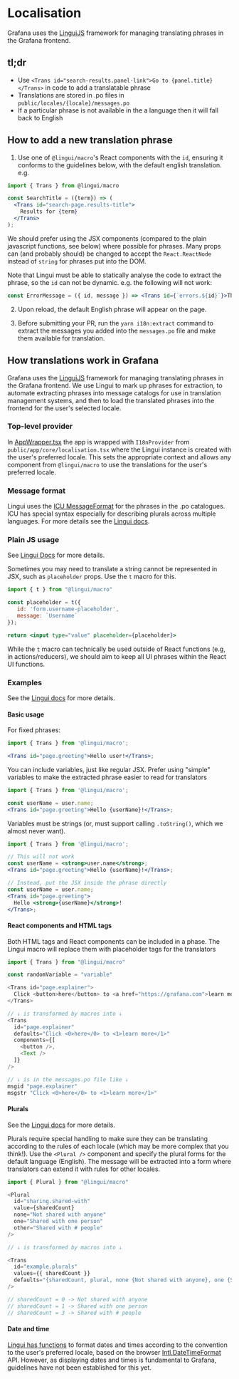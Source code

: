 # Localisation

Grafana uses the [LinguiJS](https://github.com/lingui/js-lingui) framework for managing translating phrases in the Grafana frontend.

## tl;dr

- Use `<Trans id="search-results.panel-link">Go to {panel.title}</Trans>` in code to add a translatable phrase
- Translations are stored in .po files in `public/locales/{locale}/messages.po`
- If a particular phrase is not available in the a language then it will fall back to English

## How to add a new translation phrase

1. Use one of `@lingui/macro`'s React components with the `id`, ensuring it conforms to the guidelines below, with the default english translation. e.g.

```jsx
import { Trans } from @lingui/macro

const SearchTitle = ({term}) => (
  <Trans id="search-page.results-title">
    Results for {term}
  </Trans>
);
```

We should prefer using the JSX components (compared to the plain javascript functions, see below) where possible for phrases. Many props can (and probably should) be changed to accept the `React.ReactNode` instead of `string` for phrases put into the DOM.

Note that Lingui must be able to statically analyse the code to extract the phrase, so the `id` can not be dynamic. e.g. the following will not work:

```jsx
const ErrorMessage = ({ id, message }) => <Trans id={`errors.${id}`}>There was an error: {message}</Trans>;
```

2. Upon reload, the default English phrase will appear on the page.

3. Before submitting your PR, run the `yarn i18n:extract` command to extract the messages you added into the `messages.po` file and make them available for translation.

## How translations work in Grafana

Grafana uses the [LinguiJS](https://github.com/lingui/js-lingui) framework for managing translating phrases in the Grafana frontend. We use Lingui to mark up phrases for extraction, to automate extracting phrases into message catalogs for use in translation management systems, and then to load the translated phrases into the frontend for the user's selected locale.

### Top-level provider

In [AppWrapper.tsx](/public/app/AppWrapper.tsx) the app is wrapped with `I18nProvider` from `public/app/core/localisation.tsx` where the Lingui instance is created with the user's preferred locale. This sets the appropriate context and allows any component from `@lingui/macro` to use the translations for the user's preferred locale.

### Message format

Lingui uses the [ICU MessageFormat](https://unicode-org.github.io/icu/userguide/format_parse/messages/) for the phrases in the .po catalogues. ICU has special syntax especially for describing plurals across multiple languages. For more details see the [Lingui docs](https://lingui.js.org/ref/message-format.html).

### Plain JS usage

See [Lingui Docs](https://lingui.js.org/ref/macro.html#t) for more details.

Sometimes you may need to translate a string cannot be represented in JSX, such as `placeholder` props. Use the `t` macro for this.

```jsx
import { t } from "@lingui/macro"

const placeholder = t({
   id: 'form.username-placeholder',
   message: `Username`
});

return <input type="value" placeholder={placeholder}>
```

While the `t` macro can technically be used outside of React functions (e.g, in actions/reducers), we should aim to keep all UI phrases within the React UI functions.

### Examples

See the [Lingui docs](https://lingui.js.org/ref/macro.html#usage) for more details.

#### Basic usage

For fixed phrases:

```jsx
import { Trans } from '@lingui/macro';

<Trans id="page.greeting">Hello user!</Trans>;
```

You can include variables, just like regular JSX. Prefer using "simple" variables to make the extracted phrase easier to read for translators

```jsx
import { Trans } from '@lingui/macro';

const userName = user.name;
<Trans id="page.greeting">Hello {userName}!</Trans>;
```

Variables must be strings (or, must support calling `.toString()`, which we almost never want).

```jsx
import { Trans } from '@lingui/macro';

// This will not work
const userName = <strong>user.name</strong>;
<Trans id="page.greeting">Hello {userName}!</Trans>;

// Instead, put the JSX inside the phrase directly
const userName = user.name;
<Trans id="page.greeting">
  Hello <strong>{userName}</strong>!
</Trans>;
```

#### React components and HTML tags

Both HTML tags and React components can be included in a phase. The Lingui macro will replace them with placeholder tags for the translators

```js
import { Trans } from "@lingui/macro"

const randomVariable = "variable"

<Trans id="page.explainer">
  Click <button>here</button> to <a href="https://grafana.com">learn more.</a>
</Trans>

// ↓ is transformed by macros into ↓
<Trans
  id="page.explainer"
  defaults="Click <0>here</0> to <1>learn more</1>"
  components={[
    <button />,
    <Text />
  ]}
/>

// ↓ is in the messages.po file like ↓
msgid "page.explainer"
msgstr "Click <0>here</0> to <1>learn more</1>"
```

#### Plurals

See the [Lingui docs](https://lingui.js.org/ref/macro.html#id1) for more details.

Plurals require special handling to make sure they can be translating according to the rules of each locale (which may be more complex that you think!). Use the `<Plural />` component and specify the plural forms for the default language (English). The message will be extracted into a form where translators can extend it with rules for other locales.

```js
import { Plural } from "@lingui/macro"

<Plural
  id="sharing.shared-with"
  value={sharedCount}
  none="Not shared with anyone"
  one="Shared with one person"
  other="Shared with # people"
/>

// ↓ is transformed by macros into ↓

<Trans
  id="example.plurals"
  values={{ sharedCount }}
  defaults="{sharedCount, plural, none {Not shared with anyone}, one {Shared with one person}, other {Shared with # people}"
/>

// sharedCount = 0 -> Not shared with anyone
// sharedCount = 1 -> Shared with one person
// sharedCount = 3 -> Shared with # people
```

#### Date and time

[Lingui has functions](https://lingui.js.org/ref/core.html#I18n.date) to format dates and times according to the convention to the user's preferred locale, based on the browser [Intl.DateTimeFormat](https://developer.mozilla.org/en-US/docs/Web/JavaScript/Reference/Global_Objects/Intl/DateTimeFormat) API. However, as displaying dates and times is fundamental to Grafana, guidelines have not been established for this yet.
